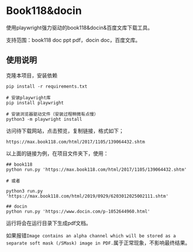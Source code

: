 # Book118&docin

使用playwright强力驱动的book118&docin&百度文库下载工具。

支持范围：book118 doc ppt pdf，docin doc，百度文库。

## 使用说明

克隆本项目，安装依赖

```
pip install -r requirements.txt

# 安装playwright库
pip install playwright

# 安装浏览器驱动文件（安装过程稍微有点慢）
python3 -m playwright install
```

访问待下载网站，点击预览，复制链接，格式如下；

```
https://max.book118.com/html/2017/1105/139064432.shtm
```

以上面的链接为例，在项目文件夹下，使用：

```
## book118
python run.py 'https://max.book118.com/html/2017/1105/139064432.shtm'

# 或者

python3 run.py 'https://max.book118.com/html/2019/0929/6203012025002111.shtm'

## docin
python run.py 'https://www.docin.com/p-1052644960.html'
```

运行将会在运行目录下生成pdf文档。

如果报错`Image contains an alpha channel which will be stored as a separate soft mask (/SMask) image in PDF.`属于正常现象，不影响最终结果。

